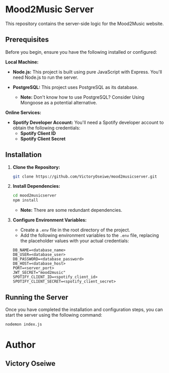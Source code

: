 # Mood2Music Server

This repository contains the server-side logic for the Mood2Music website.

## Prerequisites

Before you begin, ensure you have the following installed or configured:

**Local Machine:**

* **Node.js:** This project is built using pure JavaScript with Express. You'll need Node.js to run the server.
* **PostgreSQL:** This project uses PostgreSQL as its database.

    * **Note:** Don't know how to use PostgreSQL? Consider Using Mongoose as a potential alternative.

**Online Services:**

* **Spotify Developer Account:** You'll need a Spotify developer account to obtain the following credentials:
    * **Spotify Client ID**
    * **Spotify Client Secret**

## Installation

1.  **Clone the Repository:**
    ```bash
    git clone https://github.com/VictoryOseiwe/mood2musicserver.git
    ```
2.  **Install Dependencies:**
    ```bash
    cd mood2musicserver
    npm install
    ```
    * **Note:** There are some redundant dependencies.
3.  **Configure Environment Variables:**
    * Create a `.env` file in the root directory of the project.
    * Add the following environment variables to the `.env` file, replacing the placeholder values with your actual credentials:

    ```plaintext
    DB_NAME=<database_name>
    DB_USER=<database_user>
    DB_PASSWORD=<database_password>
    DB_HOST=<database_host>
    PORT=<server_port>
    JWT_SECRET="mood2music"
    SPOTIFY_CLIENT_ID=<spotify_client_id>
    SPOTIFY_CLIENT_SECRET=<spotify_client_secret>
    ```

## Running the Server

Once you have completed the installation and configuration steps, you can start the server using the following command:

```bash
nodemon index.js
```

# Author
## Victory Oseiwe